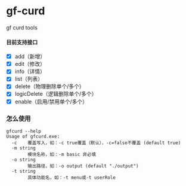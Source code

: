 # gf-curd
gf curd tools


#### 目前支持接口
- [x] add（新增）
- [x] edit（修改）
- [x] info（详情）
- [x] list（列表）
- [x] delete（物理删除单个/多个）
- [x] logicDelete（逻辑删除单个/多个）
- [x] enable（启用/禁用单个/多个）

### 怎么使用
```
gfcurd --help
Usage of gfcurd.exe:
  -c    覆盖写入，如：-c true覆盖（默认），-c=false不覆盖 (default true)
  -m string
        模块名称，如：-m basic 非必填
  -o string
        输出路径，如：-o output (default "./output")
  -t string
        具体功能名，如：-t menu或-t userRole
```


